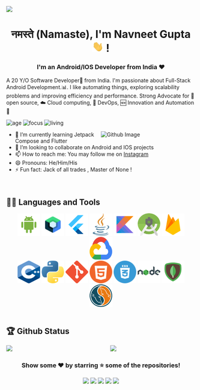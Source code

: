 ![](https://raw.githubusercontent.com/halfrost/halfrost/master/icons/header_.png)

<h1 align="center"> नमस्ते (Namaste), I'm Navneet Gupta <img src="https://raw.githubusercontent.com/ABSphreak/ABSphreak/master/gifs/Hi.gif" width="30px"> ! </h1>

<h3 align="center">I'm an Android/IOS Developer from India ❤</h3>
  
A 20 Y/O Software Developer🎯 from India. I'm passionate about Full-Stack Android Development.:bar_chart:. I like automating things, exploring scalability problems and improving efficiency and performance. Strong Advocate for 📜 open source, :cloud: Cloud computing, 🚀 DevOps, :new: Innovation and Automation :robot: 


![age](https://img.shields.io/badge/age-23-blue)
![focus](https://img.shields.io/badge/focus-FullStack-brightgreen)
![living](https://img.shields.io/badge/living-Bhubaneswar-3c9)

<img width="50%" align="right" alt="Github Image" src="https://raw.githubusercontent.com/onimur/.github/master/.resources/git-header.svg" />

- 🌱 I’m currently learning Jetpack Compose and Flutter
- 👯 I’m looking to collaborate on Android and IOS projects
- 📫 How to reach me: You may follow me on [Instagram](https://www.instagram.com/its__navneet/) 
- 😄 Pronouns: He/Him/His
- ⚡ Fun fact: Jack of all trades , Master of None ! 
<br />


## 👨‍💻 Languages and Tools

<div align="center">
  
<img src="./logos/android.png" height="60" width="60">
<img src="./logos/jetpack compose.png" height="60" width="60">
<img src="./logos/flutter.png" height="60" width="60">
<img src="./logos/java.png" height="60" width="60">
<img src="./logos/kotlin.png" height="60" width="60">
<img src="./logos/Android_Studio.png" height="60" width="60">
<img src="./logos/firebase.png" height="60" width="60">
<img src="./logos/google-cloud.svg" height="60" width="60">

<br>

<img src="./logos/c++.png" height="60" width="60">
<img src="./logos/python.png" height="60" width="60">
<img src="./logos/git.png" height="60" width="60">
<img src="./logos/html.png" height="60" width="60">
<img src="./logos/css.png" height="60" width="60">
<img src="./logos/nodejs.png" height="60" width="60">
<img src="./logos/mongodb.png" height="60" width="60">
<img src="./logos/sql.png" height="60" width="60">


</div>

<br >

## 🏆 Github Status

<img  src="https://github-readme-stats.vercel.app/api?username=its-navneet&show_icons=true&hide_border=true&theme=dark" width="45%" align="right" >

<img  src="https://github-readme-streak-stats.herokuapp.com/?user=its-navneet&theme=dark" width="45%" >

<br>

<div align="center">


### Show some ❤️ by starring ⭐ some of the repositories!


[<img src="https://img.shields.io/badge/linkedin-%230077B5.svg?&style=for-the-badge&logo=linkedin&logoColor=white">](https://www.linkedin.com/in/navneetgupta174/)
[<img src="https://img.shields.io/badge/instagram-%23E4405F.svg?&style=for-the-badge&logo=instagram&logoColor=white">](https://www.instagram.com/its__navneet/)
[<img src="https://img.shields.io/badge/facebook-%231877F2.svg?&style=for-the-badge&logo=facebook&logoColor=white">](https://www.facebook.com/navneet.kumargupta.315)
[<img src="https://img.shields.io/badge/stackoverflow-%231877F2.svg?&style=for-the-badge&logo=stackoverflow&logoColor=white&color=orange">](https://stackoverflow.com/users/16369636/navneet-gupta)
[<img src="https://img.shields.io/badge/Portfolio-%23000000.svg?&style=for-the-badge">](https://its-navneet.github.io/navneet_gupta.github.io/)


</div>





